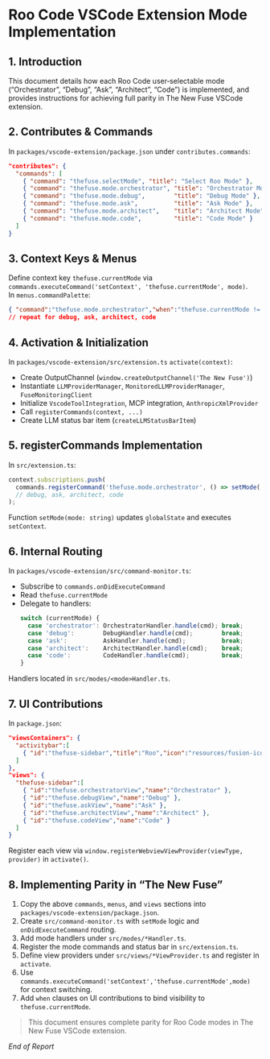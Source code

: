 # Roo Code VSCode Extension Mode Implementation

## 1. Introduction  
This document details how each Roo Code user‑selectable mode (“Orchestrator”, “Debug”, “Ask”, “Architect”, “Code”) is implemented, and provides instructions for achieving full parity in The New Fuse VSCode extension.

## 2. Contributes & Commands  
In `packages/vscode-extension/package.json` under `contributes.commands`:
```json
"contributes": {
  "commands": [
    { "command": "thefuse.selectMode", "title": "Select Roo Mode" },
    { "command": "thefuse.mode.orchestrator", "title": "Orchestrator Mode" },
    { "command": "thefuse.mode.debug",        "title": "Debug Mode" },
    { "command": "thefuse.mode.ask",          "title": "Ask Mode" },
    { "command": "thefuse.mode.architect",    "title": "Architect Mode" },
    { "command": "thefuse.mode.code",         "title": "Code Mode" }
  ]
}
```

## 3. Context Keys & Menus  
Define context key `thefuse.currentMode` via `commands.executeCommand('setContext', 'thefuse.currentMode', mode)`.  
In `menus.commandPalette`:
```json
{ "command":"thefuse.mode.orchestrator","when":"thefuse.currentMode != orchestrator" },
// repeat for debug, ask, architect, code
```

## 4. Activation & Initialization  
In `packages/vscode-extension/src/extension.ts` `activate(context)`:
- Create OutputChannel (`window.createOutputChannel('The New Fuse')`)  
- Instantiate `LLMProviderManager`, `MonitoredLLMProviderManager`, `FuseMonitoringClient`  
- Initialize `VscodeToolIntegration`, MCP integration, `AnthropicXmlProvider`  
- Call `registerCommands(context, ...)`  
- Create LLM status bar item (`createLLMStatusBarItem`)

## 5. registerCommands Implementation  
In `src/extension.ts`:
```ts
context.subscriptions.push(
  commands.registerCommand('thefuse.mode.orchestrator', () => setMode('orchestrator')),
  // debug, ask, architect, code
);
```
Function `setMode(mode: string)` updates `globalState` and executes `setContext`.

## 6. Internal Routing  
In `packages/vscode-extension/src/command-monitor.ts`:
- Subscribe to `commands.onDidExecuteCommand`  
- Read `thefuse.currentMode`  
- Delegate to handlers:
  ```ts
  switch (currentMode) {
    case 'orchestrator': OrchestratorHandler.handle(cmd); break;
    case 'debug':        DebugHandler.handle(cmd);        break;
    case 'ask':          AskHandler.handle(cmd);          break;
    case 'architect':    ArchitectHandler.handle(cmd);    break;
    case 'code':         CodeHandler.handle(cmd);         break;
  }
  ```
Handlers located in `src/modes/<mode>Handler.ts`.

## 7. UI Contributions  
In `package.json`:
```json
"viewsContainers": {
  "activitybar":[
    { "id":"thefuse-sidebar","title":"Roo","icon":"resources/fusion-icon.svg" }
  ]
},
"views": {
  "thefuse-sidebar":[
    { "id":"thefuse.orchestratorView","name":"Orchestrator" },
    { "id":"thefuse.debugView","name":"Debug" },
    { "id":"thefuse.askView","name":"Ask" },
    { "id":"thefuse.architectView","name":"Architect" },
    { "id":"thefuse.codeView","name":"Code" }
  ]
}
```
Register each view via `window.registerWebviewViewProvider(viewType, provider)` in `activate()`.

## 8. Implementing Parity in “The New Fuse”  
1. Copy the above `commands`, `menus`, and `views` sections into `packages/vscode-extension/package.json`.  
2. Create `src/command-monitor.ts` with `setMode` logic and `onDidExecuteCommand` routing.  
3. Add mode handlers under `src/modes/*Handler.ts`.  
4. Register the mode commands and status bar in `src/extension.ts`.  
5. Define view providers under `src/views/*ViewProvider.ts` and register in `activate`.  
6. Use `commands.executeCommand('setContext','thefuse.currentMode',mode)` for context switching.  
7. Add `when` clauses on UI contributions to bind visibility to `thefuse.currentMode`.  

> This document ensures complete parity for Roo Code modes in The New Fuse VSCode extension.

*End of Report*